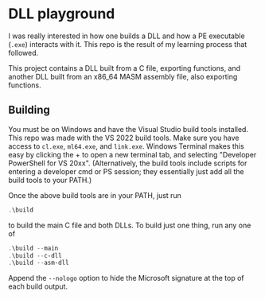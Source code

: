 # DLL playground
I was really interested in how one builds a DLL and how a PE executable (`.exe`) interacts with it. This repo is the result of my learning process that followed.

This project contains a DLL built from a C file, exporting functions, and another DLL built from an x86_64 MASM assembly file, also exporting functions.

## Building
You must be on Windows and have the Visual Studio build tools installed. This repo was made with the VS 2022 build tools. Make sure you have access to `cl.exe`, `ml64.exe`, and `link.exe`. Windows Terminal makes this easy by clicking the + to open a new terminal tab, and selecting "Developer PowerShell for VS 20xx". (Alternatively, the build tools include scripts for entering a developer cmd or PS session; they essentially just add all the build tools to your PATH.)

Once the above build tools are in your PATH, just run

```powershell
.\build
```

to build the main C file and both DLLs. To build just one thing, run any one of

```powershell
.\build --main
.\build --c-dll
.\build --asm-dll
```

Append the `--nologo` option to hide the Microsoft signature at the top of each build output.
